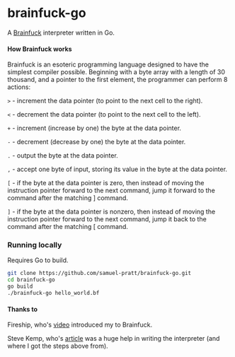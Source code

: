 # brainfuck-go

A [Brainfuck](https://en.wikipedia.org/wiki/Brainfuck) interpreter written in Go.

#### How Brainfuck works

Brainfuck is an esoteric programming language designed to have the simplest compiler possible. Beginning with a byte array with a length of 30 thousand, and a pointer to the first element, the programmer can perform 8 actions:

`>` - increment the data pointer (to point to the next cell to the right).

`<` - decrement the data pointer (to point to the next cell to the left).

`+` - increment (increase by one) the byte at the data pointer.

`-` - decrement (decrease by one) the byte at the data pointer.

`.` - output the byte at the data pointer.

`,` - accept one byte of input, storing its value in the byte at the data pointer.

`[` - if the byte at the data pointer is zero, then instead of moving the instruction pointer forward to the next command, jump it forward to the command after the matching ] command.

`]` - if the byte at the data pointer is nonzero, then instead of moving the instruction pointer forward to the next command, jump it back to the command after the matching [ command.

### Running locally

Requires Go to build.

```bash
git clone https://github.com/samuel-pratt/brainfuck-go.git
cd brainfuck-go
go build
./brainfuck-go hello_world.bf
```

#### Thanks to

Fireship, who's [video](https://www.youtube.com/watch?v=hdHjjBS4cs8) introduced my to Brainfuck.

Steve Kemp, who's [article](https://blog.steve.fi/writing_a_brainfuck_compiler_.html) was a huge help in writing the interpreter (and where I got the steps above from).
